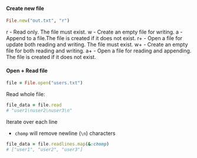 
#### Create new file
```rb
File.new("out.txt", "r")
```
r - Read only. The file must exist.
w - Create an empty file for writing.
a - Append to a file.The file is created if it does not exist.
r+ - Open a file for update both reading and writing. The file must exist.
w+ - Create an empty file for both reading and writing.
a+ - Open a file for reading and appending. The file is created if it does not exist.

#### Open + Read file
```rb
file = File.open("users.txt")
```

Read whole file:
```rb
file_data = file.read
# "user1\nuser2\nuser3\n"
```

Iterate over each line
- `chomp` will remove newline (`\n`) characters
```rb
file_data = file.readlines.map(&:chomp)
# ["user1", "user2", "user3"]
```
